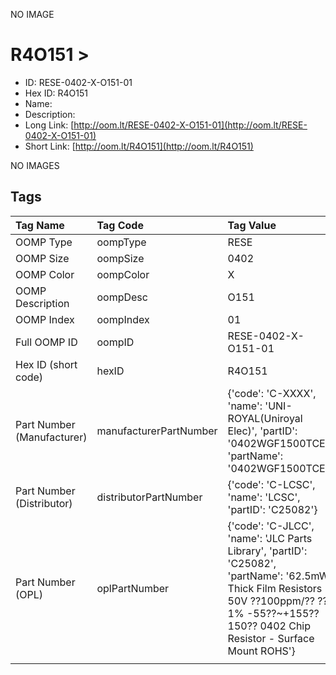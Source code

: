 


  
NO IMAGE  
# R4O151 > 

- ID: RESE-0402-X-O151-01
- Hex ID: R4O151
- Name: 
- Description: 
- Long Link: [http://oom.lt/RESE-0402-X-O151-01](http://oom.lt/RESE-0402-X-O151-01)
- Short Link: [http://oom.lt/R4O151](http://oom.lt/R4O151)
  
NO IMAGES  
## Tags
  

|Tag Name|Tag Code|Tag Value|
| :--- | :--- | :--- |
|OOMP Type|oompType|RESE|
|OOMP Size|oompSize|0402|
|OOMP Color|oompColor|X|
|OOMP Description|oompDesc|O151|
|OOMP Index|oompIndex|01|
|Full OOMP ID|oompID|RESE-0402-X-O151-01|
|Hex ID (short code)|hexID|R4O151|
|Part Number (Manufacturer)|manufacturerPartNumber|{'code': 'C-XXXX', 'name': 'UNI-ROYAL(Uniroyal Elec)', 'partID': '0402WGF1500TCE', 'partName': '0402WGF1500TCE'}|
|Part Number (Distributor)|distributorPartNumber|{'code': 'C-LCSC', 'name': 'LCSC', 'partID': 'C25082'}|
|Part Number (OPL)|oplPartNumber|{'code': 'C-JLCC', 'name': 'JLC Parts Library', 'partID': 'C25082', 'partName': '62.5mW Thick Film Resistors 50V ??100ppm/?? ??1% -55??~+155?? 150?? 0402  Chip Resistor - Surface Mount ROHS'}|
||||
